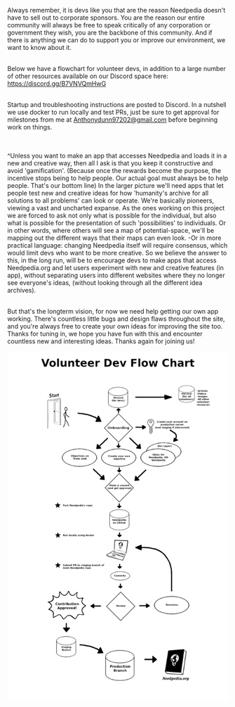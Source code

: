 Always remember, it is devs like you that are the reason Needpedia doesn't have to sell out to corporate sponsors. You are the reason our entire community will always be free to speak critically of any corporation or government they wish, you are the backbone of this community. And if there is anything we can do to support you or improve our environment, we want to know about it. <br><br>

Below we have a flowchart for volunteer devs, in addition to a large number of other resources available on our Discord space here:
https://discord.gg/B7VNVQmHwG<br><br>

Startup and troubleshooting instructions are posted to Discord. In a nutshell we use docker to run locally and test PRs, just be sure to get approval for milestones from me at Anthonydunn97202@gmail.com before beginning work on things. <br><br><br>


^Unless you want to make an app that accesses Needpedia and loads it in a new and creative way, then all I ask is that you keep it constructive and avoid 'gamification'. (Because once the rewards become the purpose, the incentive stops being to help people. Our actual goal must always be to help people. That's our bottom line) In the larger picture we'll need apps that let people test new and creative ideas for how 'humanity's archive for all solutions to all problems' can look or operate. We're basically pioneers, viewing a vast and uncharted expanse. As the ones working on this project we are forced to ask not only what is possible for the individual, but also what is possible for the presentation of such 'possibilities' to individuals. Or in other words, where others will see a map of potential-space, we'll be mapping out the different ways that their maps can even look. -Or in more practical language: changing Needpedia itself will require consensus, which would limit devs who want to be more creative. So we believe the answer to this, in the long run, will be to encourage devs to make apps that access Needpedia.org and let users experiment with new and creative features (in app), without separating users into different websites where they no longer see everyone's ideas, (without looking through all the different idea archives).<br><br>

But that's the longterm vision, for now we need help getting our own app working. There's countless little bugs and design flaws throughout the site, and you're always free to create your own ideas for improving the site too. Thanks for tuning in, we hope you have fun with this and encounter countless new and interesting ideas. Thanks again for joining us!

![Volunteer Dev Flow Chart](Volunteer%20Dev%20Flow%20Chart.png)
